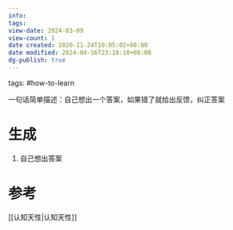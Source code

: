 ```yaml
---
info:
tags: 
view-date: 2024-03-09
view-count: 1
date created: 2020-11-24T10:05:02+08:00
date modified: 2024-04-16T23:18:10+08:00
dg-publish: true
---
```


tags: #how-to-learn 

一句话简单描述：自己想出一个答案，如果错了就给出反馈，纠正答案

# 生成

1. 自己想出答案

# 参考

[[认知天性\|认知天性]]

